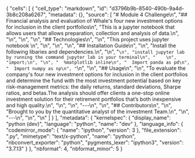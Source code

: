 {
 "cells": [
  {
   "cell_type": "markdown",
   "id": "d3796b9b-8540-490b-9a4d-3b8c208a6267",
   "metadata": {},
   "source": [
    "# Module 4 Challenge\n",
    "## Financial analysis and evaluation of Whale's four new investment options for inclusion in the client portfolios\n",
    "This is a jupyter notebook that allows users that allows preparation, collection and analysis of data.\n",
    "\n",
    "\n",
    "\n",
    "## Technologies\n",
    "\n",
    "This project uses jupyter notebook \n",
    "\n",
    "\n",
    "\n",
    "## Installation Guide\n",
    "\n",
    "Install the following libaries and dependencies.\n",
    "\n",
    "```\n",
    "install jupyter lab by running the command jupyter lab in your terminal\n",
    "    \n",
    "import;\n",
    "\n",
    "  %matplotlib inline\n",
    "  Import panda as pd\n",
    "  Import numpy as np\n",
    "```\n",
    "\n",
    "## Usage\n",
    "\n",
    "To evaluate the company's four new investment options for inclusion in the client portfolios and determine the fund with the most investment potential based on key risk-management metrics: the daily returns, standard deviations, Sharpe ratios, and betas.The analysis should offer clients a one-stop online investment solution for their retirement portfolios that’s both inexpensive and high quality.\n",
    "\n",
    "\n",
    "---\n",
    "\n",
    "## Contributors\n",
    "\n",
    "Brought to you by the quantitative analyst of the investment Team.\n",
    "\n",
    "---\n",
    "\n",
    "\n"
   ]
  }
 ],
 "metadata": {
  "kernelspec": {
   "display_name": "python (dev)",
   "language": "python",
   "name": "dev"
  },
  "language_info": {
   "codemirror_mode": {
    "name": "ipython",
    "version": 3
   },
   "file_extension": ".py",
   "mimetype": "text/x-python",
   "name": "python",
   "nbconvert_exporter": "python",
   "pygments_lexer": "ipython3",
   "version": "3.7.13"
  }
 },
 "nbformat": 4,
 "nbformat_minor": 5
}
